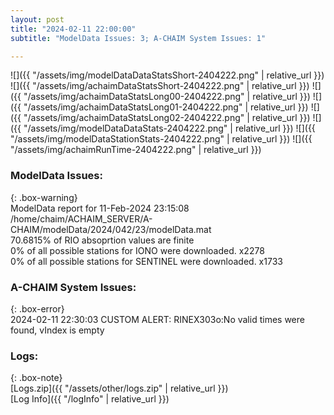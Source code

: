```yaml
---
layout: post
title: "2024-02-11 22:00:00"
subtitle: "ModelData Issues: 3; A-CHAIM System Issues: 1"

---
```


![]({{ "/assets/img/modelDataDataStatsShort-2404222.png" | relative_url }})
![]({{ "/assets/img/achaimDataStatsShort-2404222.png" | relative_url }})
![]({{ "/assets/img/achaimDataStatsLong00-2404222.png" | relative_url }})
![]({{ "/assets/img/achaimDataStatsLong01-2404222.png" | relative_url }})
![]({{ "/assets/img/achaimDataStatsLong02-2404222.png" | relative_url }})
![]({{ "/assets/img/modelDataDataStats-2404222.png" | relative_url }})
![]({{ "/assets/img/modelDataStationStats-2404222.png" | relative_url }})
![]({{ "/assets/img/achaimRunTime-2404222.png" | relative_url }})


### ModelData Issues:  
  
{: .box-warning}  
 ModelData report for 11-Feb-2024 23:15:08   
 /home/chaim/ACHAIM_SERVER/A-CHAIM/modelData/2024/042/23/modelData.mat   
 70.6815% of RIO absoprtion values are finite   
 0% of all possible stations for IONO were downloaded. x2278   
 0% of all possible stations for SENTINEL were downloaded. x1733   
  
### A-CHAIM System Issues:  
  
{: .box-error}  
2024-02-11 22:30:03 CUSTOM ALERT: RINEX303o:No valid times were found, vIndex is empty  

### Logs:  
  
{: .box-note}  
[Logs.zip]({{ "/assets/other/logs.zip" | relative_url }})  
[Log Info]({{ "/logInfo" | relative_url }})  
